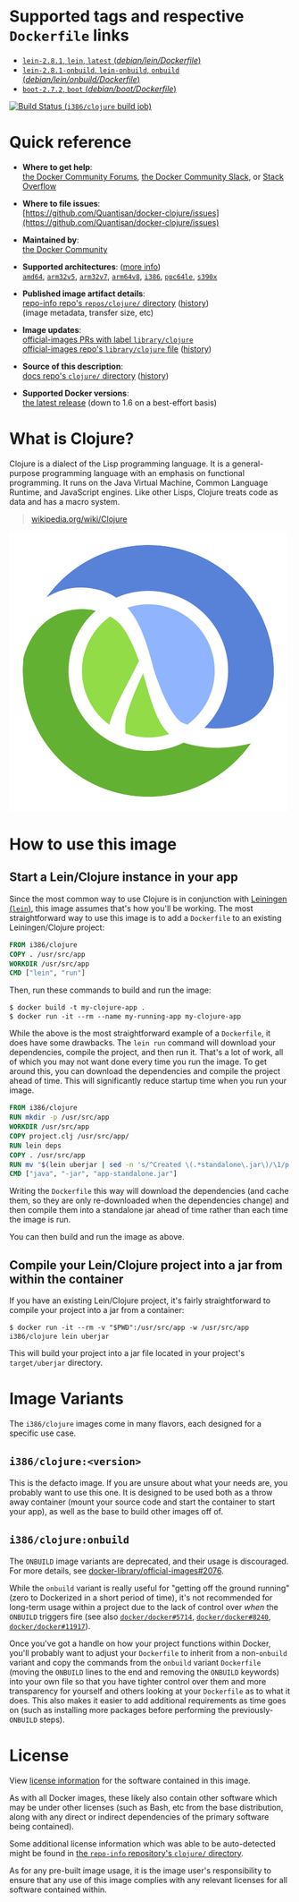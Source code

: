 <!--

********************************************************************************

WARNING:

    DO NOT EDIT "clojure/README.md"

    IT IS AUTO-GENERATED

    (from the other files in "clojure/" combined with a set of templates)

********************************************************************************

-->

# Supported tags and respective `Dockerfile` links

-	[`lein-2.8.1`, `lein`, `latest` (*debian/lein/Dockerfile*)](https://github.com/Quantisan/docker-clojure/blob/9a5646fb242d98e8867bcbb558cf61a9bbf51f6e/debian/lein/Dockerfile)
-	[`lein-2.8.1-onbuild`, `lein-onbuild`, `onbuild` (*debian/lein/onbuild/Dockerfile*)](https://github.com/Quantisan/docker-clojure/blob/9a5646fb242d98e8867bcbb558cf61a9bbf51f6e/debian/lein/onbuild/Dockerfile)
-	[`boot-2.7.2`, `boot` (*debian/boot/Dockerfile*)](https://github.com/Quantisan/docker-clojure/blob/9a5646fb242d98e8867bcbb558cf61a9bbf51f6e/debian/boot/Dockerfile)

[![Build Status](https://doi-janky.infosiftr.net/job/multiarch/job/i386/job/clojure/badge/icon) (`i386/clojure` build job)](https://doi-janky.infosiftr.net/job/multiarch/job/i386/job/clojure/)

# Quick reference

-	**Where to get help**:  
	[the Docker Community Forums](https://forums.docker.com/), [the Docker Community Slack](https://blog.docker.com/2016/11/introducing-docker-community-directory-docker-community-slack/), or [Stack Overflow](https://stackoverflow.com/search?tab=newest&q=docker)

-	**Where to file issues**:  
	[https://github.com/Quantisan/docker-clojure/issues](https://github.com/Quantisan/docker-clojure/issues)

-	**Maintained by**:  
	[the Docker Community](https://github.com/Quantisan/docker-clojure)

-	**Supported architectures**: ([more info](https://github.com/docker-library/official-images#architectures-other-than-amd64))  
	[`amd64`](https://hub.docker.com/r/amd64/clojure/), [`arm32v5`](https://hub.docker.com/r/arm32v5/clojure/), [`arm32v7`](https://hub.docker.com/r/arm32v7/clojure/), [`arm64v8`](https://hub.docker.com/r/arm64v8/clojure/), [`i386`](https://hub.docker.com/r/i386/clojure/), [`ppc64le`](https://hub.docker.com/r/ppc64le/clojure/), [`s390x`](https://hub.docker.com/r/s390x/clojure/)

-	**Published image artifact details**:  
	[repo-info repo's `repos/clojure/` directory](https://github.com/docker-library/repo-info/blob/master/repos/clojure) ([history](https://github.com/docker-library/repo-info/commits/master/repos/clojure))  
	(image metadata, transfer size, etc)

-	**Image updates**:  
	[official-images PRs with label `library/clojure`](https://github.com/docker-library/official-images/pulls?q=label%3Alibrary%2Fclojure)  
	[official-images repo's `library/clojure` file](https://github.com/docker-library/official-images/blob/master/library/clojure) ([history](https://github.com/docker-library/official-images/commits/master/library/clojure))

-	**Source of this description**:  
	[docs repo's `clojure/` directory](https://github.com/docker-library/docs/tree/master/clojure) ([history](https://github.com/docker-library/docs/commits/master/clojure))

-	**Supported Docker versions**:  
	[the latest release](https://github.com/docker/docker-ce/releases/latest) (down to 1.6 on a best-effort basis)

# What is Clojure?

Clojure is a dialect of the Lisp programming language. It is a general-purpose programming language with an emphasis on functional programming. It runs on the Java Virtual Machine, Common Language Runtime, and JavaScript engines. Like other Lisps, Clojure treats code as data and has a macro system.

> [wikipedia.org/wiki/Clojure](http://en.wikipedia.org/wiki/Clojure)

![logo](https://raw.githubusercontent.com/docker-library/docs/665526c3b12cedfd721234cedb61e8433f73b75a/clojure/logo.png)

# How to use this image

## Start a Lein/Clojure instance in your app

Since the most common way to use Clojure is in conjunction with [Leiningen (`lein`)](http://leiningen.org/), this image assumes that's how you'll be working. The most straightforward way to use this image is to add a `Dockerfile` to an existing Leiningen/Clojure project:

```dockerfile
FROM i386/clojure
COPY . /usr/src/app
WORKDIR /usr/src/app
CMD ["lein", "run"]
```

Then, run these commands to build and run the image:

```console
$ docker build -t my-clojure-app .
$ docker run -it --rm --name my-running-app my-clojure-app
```

While the above is the most straightforward example of a `Dockerfile`, it does have some drawbacks. The `lein run` command will download your dependencies, compile the project, and then run it. That's a lot of work, all of which you may not want done every time you run the image. To get around this, you can download the dependencies and compile the project ahead of time. This will significantly reduce startup time when you run your image.

```dockerfile
FROM i386/clojure
RUN mkdir -p /usr/src/app
WORKDIR /usr/src/app
COPY project.clj /usr/src/app/
RUN lein deps
COPY . /usr/src/app
RUN mv "$(lein uberjar | sed -n 's/^Created \(.*standalone\.jar\)/\1/p')" app-standalone.jar
CMD ["java", "-jar", "app-standalone.jar"]
```

Writing the `Dockerfile` this way will download the dependencies (and cache them, so they are only re-downloaded when the dependencies change) and then compile them into a standalone jar ahead of time rather than each time the image is run.

You can then build and run the image as above.

## Compile your Lein/Clojure project into a jar from within the container

If you have an existing Lein/Clojure project, it's fairly straightforward to compile your project into a jar from a container:

```console
$ docker run -it --rm -v "$PWD":/usr/src/app -w /usr/src/app i386/clojure lein uberjar
```

This will build your project into a jar file located in your project's `target/uberjar` directory.

# Image Variants

The `i386/clojure` images come in many flavors, each designed for a specific use case.

## `i386/clojure:<version>`

This is the defacto image. If you are unsure about what your needs are, you probably want to use this one. It is designed to be used both as a throw away container (mount your source code and start the container to start your app), as well as the base to build other images off of.

## `i386/clojure:onbuild`

The `ONBUILD` image variants are deprecated, and their usage is discouraged. For more details, see [docker-library/official-images#2076](https://github.com/docker-library/official-images/issues/2076).

While the `onbuild` variant is really useful for "getting off the ground running" (zero to Dockerized in a short period of time), it's not recommended for long-term usage within a project due to the lack of control over *when* the `ONBUILD` triggers fire (see also [`docker/docker#5714`](https://github.com/docker/docker/issues/5714), [`docker/docker#8240`](https://github.com/docker/docker/issues/8240), [`docker/docker#11917`](https://github.com/docker/docker/issues/11917)).

Once you've got a handle on how your project functions within Docker, you'll probably want to adjust your `Dockerfile` to inherit from a non-`onbuild` variant and copy the commands from the `onbuild` variant `Dockerfile` (moving the `ONBUILD` lines to the end and removing the `ONBUILD` keywords) into your own file so that you have tighter control over them and more transparency for yourself and others looking at your `Dockerfile` as to what it does. This also makes it easier to add additional requirements as time goes on (such as installing more packages before performing the previously-`ONBUILD` steps).

# License

View [license information](http://clojure.org/license) for the software contained in this image.

As with all Docker images, these likely also contain other software which may be under other licenses (such as Bash, etc from the base distribution, along with any direct or indirect dependencies of the primary software being contained).

Some additional license information which was able to be auto-detected might be found in [the `repo-info` repository's `clojure/` directory](https://github.com/docker-library/repo-info/tree/master/repos/clojure).

As for any pre-built image usage, it is the image user's responsibility to ensure that any use of this image complies with any relevant licenses for all software contained within.
